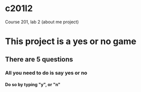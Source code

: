 # c201l2
Course 201, lab 2 (about me project)

# This project is a yes or no game 

## There are 5 questions

### All you need to do is say yes or no

#### Do so by typing "y", or "n"
